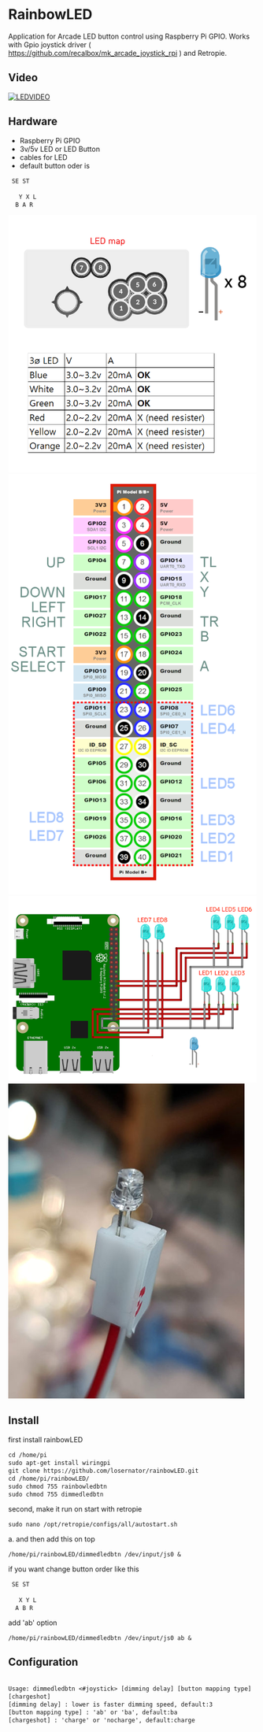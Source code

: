 # RainbowLED
Application for Arcade LED button control using Raspberry Pi GPIO.
Works with Gpio joystick driver ( https://github.com/recalbox/mk_arcade_joystick_rpi ) and Retropie.

## Video
[![LEDVIDEO](http://img.youtube.com/vi/PyplqCNt8OQ/0.jpg)](https://youtu.be/PyplqCNt8OQ)

## Hardware
* Raspberry Pi GPIO
* 3v/5v LED or LED Button
* cables for LED
* default button oder is
<pre><code> SE ST

   Y X L
  B A R
</code></pre>

![LED](/Manual/rainbowled02.png)
![GPIO](/Manual/rainbowled01.png)
![GPIO](/Manual/rainbowled03.png)
![GPIO](/Manual/rainbowled04.jpg)

## Install
first install rainbowLED
<pre><code>cd /home/pi
sudo apt-get install wiringpi
git clone https://github.com/losernator/rainbowLED.git
cd /home/pi/rainbowLED/
sudo chmod 755 rainbowledbtn
sudo chmod 755 dimmedledbtn
</code></pre>
second, make it run on start with retropie
<pre><code>sudo nano /opt/retropie/configs/all/autostart.sh
</code></pre>
a. and then add this on top
<pre><code>/home/pi/rainbowLED/dimmedledbtn /dev/input/js0 &
</code></pre>

if you want change button order like this
<pre><code> SE ST

   X Y L
  A B R
</code></pre>
add 'ab' option
<pre><code>/home/pi/rainbowLED/dimmedledbtn /dev/input/js0 ab &
</code></pre>

## Configuration
<pre><code>
Usage: dimmedledbtn <#joystick> [dimming delay] [button mapping type] [chargeshot]
[dimming delay] : lower is faster dimming speed, default:3
[button mapping type] : 'ab' or 'ba', default:ba
[chargeshot] : 'charge' or 'nocharge', default:charge
</code></pre>

